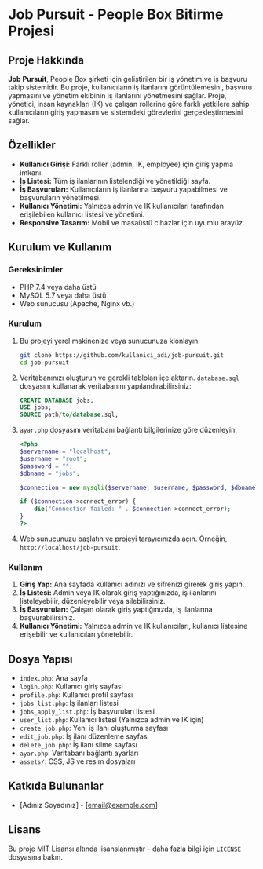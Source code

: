 # Job Pursuit - People Box Bitirme Projesi

## Proje Hakkında

**Job Pursuit**, People Box şirketi için geliştirilen bir iş yönetim ve iş başvuru takip sistemidir. Bu proje, kullanıcıların iş ilanlarını görüntülemesini, başvuru yapmasını ve yönetim ekibinin iş ilanlarını yönetmesini sağlar. Proje, yönetici, insan kaynakları (IK) ve çalışan rollerine göre farklı yetkilere sahip kullanıcıların giriş yapmasını ve sistemdeki görevlerini gerçekleştirmesini sağlar.

## Özellikler

- **Kullanıcı Girişi:** Farklı roller (admin, IK, employee) için giriş yapma imkanı.
- **İş Listesi:** Tüm iş ilanlarının listelendiği ve yönetildiği sayfa.
- **İş Başvuruları:** Kullanıcıların iş ilanlarına başvuru yapabilmesi ve başvuruların yönetilmesi.
- **Kullanıcı Yönetimi:** Yalnızca admin ve IK kullanıcıları tarafından erişilebilen kullanıcı listesi ve yönetimi.
- **Responsive Tasarım:** Mobil ve masaüstü cihazlar için uyumlu arayüz.

## Kurulum ve Kullanım

### Gereksinimler

- PHP 7.4 veya daha üstü
- MySQL 5.7 veya daha üstü
- Web sunucusu (Apache, Nginx vb.)

### Kurulum

1. Bu projeyi yerel makinenize veya sunucunuza klonlayın:

    ```bash
    git clone https://github.com/kullanici_adi/job-pursuit.git
    cd job-pursuit
    ```

2. Veritabanınızı oluşturun ve gerekli tabloları içe aktarın. `database.sql` dosyasını kullanarak veritabanını yapılandırabilirsiniz:

    ```sql
    CREATE DATABASE jobs;
    USE jobs;
    SOURCE path/to/database.sql;
    ```

3. `ayar.php` dosyasını veritabanı bağlantı bilgilerinize göre düzenleyin:

    ```php
    <?php
    $servername = "localhost";
    $username = "root";
    $password = "";
    $dbname = "jobs";

    $connection = new mysqli($servername, $username, $password, $dbname);

    if ($connection->connect_error) {
        die("Connection failed: " . $connection->connect_error);
    }
    ?>
    ```

4. Web sunucunuzu başlatın ve projeyi tarayıcınızda açın. Örneğin, `http://localhost/job-pursuit`.

### Kullanım

1. **Giriş Yap:** Ana sayfada kullanıcı adınızı ve şifrenizi girerek giriş yapın.
2. **İş Listesi:** Admin veya IK olarak giriş yaptığınızda, iş ilanlarını listeleyebilir, düzenleyebilir veya silebilirsiniz.
3. **İş Başvuruları:** Çalışan olarak giriş yaptığınızda, iş ilanlarına başvurabilirsiniz.
4. **Kullanıcı Yönetimi:** Yalnızca admin ve IK kullanıcıları, kullanıcı listesine erişebilir ve kullanıcıları yönetebilir.

## Dosya Yapısı

- `index.php`: Ana sayfa
- `login.php`: Kullanıcı giriş sayfası
- `profile.php`: Kullanıcı profil sayfası
- `jobs_list.php`: İş ilanları listesi
- `jobs_apply_list.php`: İş başvuruları listesi
- `user_list.php`: Kullanıcı listesi (Yalnızca admin ve IK için)
- `create_job.php`: Yeni iş ilanı oluşturma sayfası
- `edit_job.php`: İş ilanı düzenleme sayfası
- `delete_job.php`: İş ilanı silme sayfası
- `ayar.php`: Veritabanı bağlantı ayarları
- `assets/`: CSS, JS ve resim dosyaları

## Katkıda Bulunanlar

- [Adınız Soyadınız] - [email@example.com]

## Lisans

Bu proje MIT Lisansı altında lisanslanmıştır - daha fazla bilgi için `LICENSE` dosyasına bakın.
